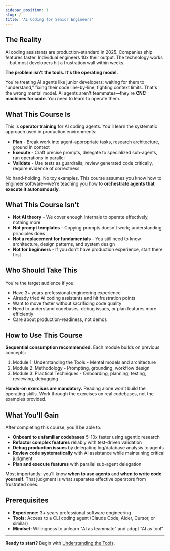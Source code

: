 ```yaml
---
sidebar_position: 1
slug: /
title: 'AI Coding for Senior Engineers'
---
```


## The Reality

AI coding assistants are production-standard in 2025. Companies ship features faster. Individual engineers 10x their output. The technology works—but most developers hit a frustration wall within weeks.

**The problem isn't the tools. It's the operating model.**

You're treating AI agents like junior developers: waiting for them to "understand," fixing their code line-by-line, fighting context limits. That's the wrong mental model. AI agents aren't teammates—they're **CNC machines for code**. You need to learn to operate them.

## What This Course Is

This is **operator training** for AI coding agents. You'll learn the systematic approach used in production environments:

- **Plan** - Break work into agent-appropriate tasks, research architecture, ground in context
- **Execute** - Craft precise prompts, delegate to specialized sub-agents, run operations in parallel
- **Validate** - Use tests as guardrails, review generated code critically, require evidence of correctness

No hand-holding. No toy examples. This course assumes you know how to engineer software—we're teaching you how to **orchestrate agents that execute it autonomously**.

## What This Course Isn't

- **Not AI theory** - We cover enough internals to operate effectively, nothing more
- **Not prompt templates** - Copying prompts doesn't work; understanding principles does
- **Not a replacement for fundamentals** - You still need to know architecture, design patterns, and system design
- **Not for beginners** - If you don't have production experience, start there first

## Who Should Take This

You're the target audience if you:

- Have 3+ years professional engineering experience
- Already tried AI coding assistants and hit frustration points
- Want to move faster without sacrificing code quality
- Need to understand codebases, debug issues, or plan features more efficiently
- Care about production-readiness, not demos

## How to Use This Course

**Sequential consumption recommended.** Each module builds on previous concepts:

1. Module 1: Understanding the Tools - Mental models and architecture
2. Module 2: Methodology - Prompting, grounding, workflow design
3. Module 3: Practical Techniques - Onboarding, planning, testing, reviewing, debugging

**Hands-on exercises are mandatory.** Reading alone won't build the operating skills. Work through the exercises on real codebases, not the examples provided.

## What You'll Gain

After completing this course, you'll be able to:

- **Onboard to unfamiliar codebases** 5-10x faster using agentic research
- **Refactor complex features** reliably with test-driven validation
- **Debug production issues** by delegating log/database analysis to agents
- **Review code systematically** with AI assistance while maintaining critical judgment
- **Plan and execute features** with parallel sub-agent delegation

Most importantly: you'll know **when to use agents** and **when to write code yourself**. That judgment is what separates effective operators from frustrated ones.

## Prerequisites

- **Experience:** 3+ years professional software engineering
- **Tools:** Access to a CLI coding agent (Claude Code, Aider, Cursor, or similar)
- **Mindset:** Willingness to unlearn "AI as teammate" and adopt "AI as tool"

---

**Ready to start?** Begin with [Understanding the Tools](/docs/understanding-the-tools/lesson-1-intro).
